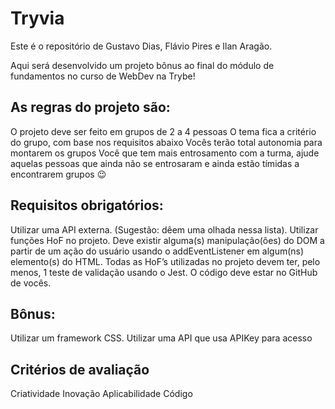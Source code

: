 # Tryvia

Este é o repositório de Gustavo Dias, Flávio Pires e Ilan Aragão.

Aqui será desenvolvido um projeto bônus ao final do módulo de fundamentos no curso de WebDev na Trybe!

## As regras do projeto são:

O projeto deve ser feito em grupos de 2 a 4 pessoas
O tema fica a critério do grupo, com base nos requisitos abaixo
Vocês terão total autonomia para montarem os grupos
Você que tem mais entrosamento com a turma, ajude aquelas pessoas que ainda não se entrosaram e ainda estão tímidas a encontrarem grupos :wink:

## Requisitos obrigatórios:

Utilizar uma API externa. (Sugestão: dêem uma olhada nessa lista).
Utilizar funções HoF no projeto.
Deve existir alguma(s) manipulação(ões) do DOM a partir de um ação do usuário usando o addEventListener em algum(ns) elemento(s) do HTML.
Todas as HoF’s utilizadas no projeto devem ter, pelo menos, 1 teste de validação usando o Jest.
O código deve estar no GitHub de vocês.

## Bônus:

Utilizar um framework CSS.
Utilizar uma API que usa APIKey para acesso

## Critérios de avaliação

Criatividade
Inovação
Aplicabilidade
Código

